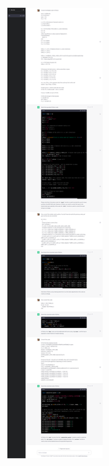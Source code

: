 ![Screenshot: Translate code from MATLAB to Python](./figures/1_conversion_fdtd3_matlab_to_python_run_2.png)